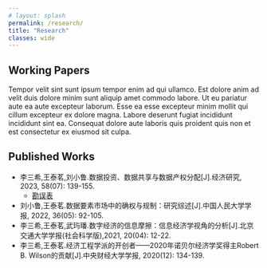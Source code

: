 ```yaml
---
# layout: splash
permalink: /research/
title: "Research"
classes: wide
---
```


## Working Papers

Tempor velit sint sunt ipsum tempor enim ad qui ullamco. Est dolore anim ad velit duis dolore minim sunt aliquip amet commodo labore. Ut eu pariatur aute ea aute excepteur laborum. Esse ea esse excepteur minim mollit qui cillum excepteur ex dolore magna. Labore deserunt fugiat incididunt incididunt sint ea. Consequat dolore aute laboris quis proident quis non et est consectetur ex eiusmod sit culpa.

## Published Works

- 李三希,王泰茗,刘小鲁.数据投资、数据共享与数据产权分配[J].经济研究, 2023, 58(07): 139-155.
  * [勘误表](https://taimingwang.github.io/blog/erj_erratum/)
- 刘小鲁,王泰茗.数据要素市场中的确权与规制：研究综述[J].中国人民大学学报, 2022, 36(05): 92-105.
- 李三希,王泰茗,武玙璠.数字经济的信息摩擦：信息经济学视角的分析[J].北京交通大学学报(社会科学版),2021, 20(04): 12-22.
- 李三希,王泰茗.经济工程学派的开创者——2020年诺贝尔经济学奖得主Robert B. Wilson的贡献[J].中央财经大学学报, 2020(12): 134-139.
